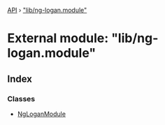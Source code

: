 [API](../README.md) › ["lib/ng-logan.module"](_lib_ng_logan_module_.md)

# External module: "lib/ng-logan.module"


## Index

### Classes

* [NgLoganModule](../classes/_lib_ng_logan_module_.ngloganmodule.md)